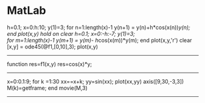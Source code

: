 # MatLab

h=0.1;
x=0:h:10;
y(1)=3;
for n=1:length(x)-1
    y(n+1) = y(n)+h*cos(x(n))*y(n);
end
plot(x,y)
hold on
clear
h=0.1;
x=0:-h:-7;
y(1)=3;  
for m=1:length(x)-1
    y(m+1) = y(m)- h*cos(x(m))*y(m);
end
plot(x,y,'r')
clear
[x,y] = ode45(@f1,[0,10],3);
plot(x,y)


-------------------------------------------


function res=f1(x,y)
res=cos(x)*y;

-------------------------------------------


x=0:0.1:9;
for k =1:30
xx==x+k;
yy=sin(xx);
plot(xx,yy)
axis([9,30,-3,3])
M(k)=getframe;
end
movie(M,3)

----------------------------------------


